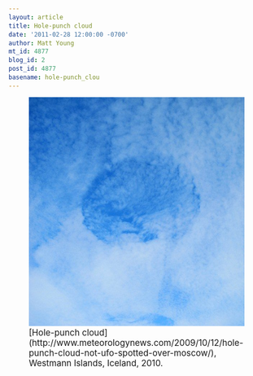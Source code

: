 ```yaml
---
layout: article
title: Hole-punch cloud
date: '2011-02-28 12:00:00 -0700'
author: Matt Young
mt_id: 4877
blog_id: 2
post_id: 4877
basename: hole-punch_clou
---
```

<figure>
<img src="/uploads/2011/IMG_0743_HolePunchCloud.JPG" alt="IMG_0743_HolePunchCloud.JPG" width="600" height="450" />
<figcaption markdown="span">
<big>[Hole-punch cloud](http://www.meteorologynews.com/2009/10/12/hole-punch-cloud-not-ufo-spotted-over-moscow/), Westmann Islands, Iceland, 2010.</big>

</figcaption>
</figure>
